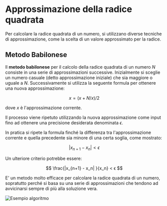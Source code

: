 # Approssimazione della radice quadrata

Per calcolare la radice quadrata di un numero, si utilizzano diverse tecniche di approssimazione, come la scelta di un valore approssimato per la radice.

## Metodo Babilonese

Il **metodo babilonese** per il calcolo della radice quadrata di un numero $N$ consiste in una serie di approssimazioni successive. Inizialmente si sceglie un numero casuale (detto approssimazione iniziale) che sia maggiore o uguale a $N$. Successivamente si utilizza la seguente formula per ottenere una nuova approssimazione:

$$
x = (x + N/x) / 2
$$

dove $x$ è l'approssimazione corrente.

Il processo viene ripetuto utilizzando la nuova approssimazione come input fino ad ottenere una precisione desiderata denominata $ϵ$.

In pratica si ripete la formula finché la differenza tra l'approssimazione corrente e quella precedente sia minore di una certa soglia, come mostrato:

$$
|x_{n+1} - x_n| < ϵ
$$

Un ulteriore criterio potrebbe essere:

$$
\frac{|x_{n+1} - x_n| }{x_n} < ϵ
$$

E' un metodo molto efficace per calcolare la radice quadrata di un numero, sopratutto perché si basa su una serie di approssimazioni che tendono ad avvicinarsi sempre di più alla soluzione vera.

![Esempio algoritmo](../../build/img/calcolo_numerico/alg_babilonese.png)
